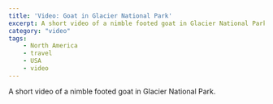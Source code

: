```yaml
---
title: 'Video: Goat in Glacier National Park'
excerpt: A short video of a nimble footed goat in Glacier National Park.
category: "video"
tags:
    - North America
    - travel
    - USA
    - video
---
```


A short video of a nimble footed goat in Glacier National Park.

<?# ResponsiveYouTube 82-ixP5-lMk Title="Goats" /?>
